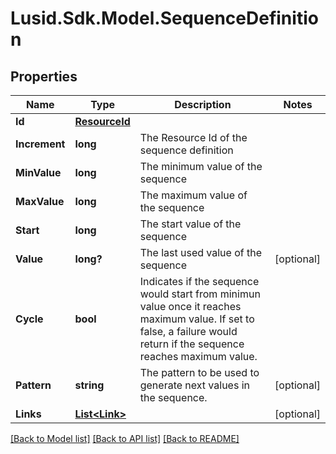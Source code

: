 # Lusid.Sdk.Model.SequenceDefinition

## Properties

Name | Type | Description | Notes
------------ | ------------- | ------------- | -------------
**Id** | [**ResourceId**](ResourceId.md) |  | 
**Increment** | **long** | The Resource Id of the sequence definition | 
**MinValue** | **long** | The minimum value of the sequence | 
**MaxValue** | **long** | The maximum value of the sequence | 
**Start** | **long** | The start value of the sequence | 
**Value** | **long?** | The last used value of the sequence | [optional] 
**Cycle** | **bool** | Indicates if the sequence would start from minimun value once it reaches maximum value. If set to false, a failure would return if the sequence reaches maximum value. | 
**Pattern** | **string** | The pattern to be used to generate next values in the sequence. | [optional] 
**Links** | [**List&lt;Link&gt;**](Link.md) |  | [optional] 

[[Back to Model list]](../README.md#documentation-for-models) [[Back to API list]](../README.md#documentation-for-api-endpoints) [[Back to README]](../README.md)

